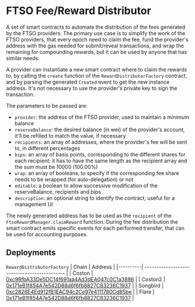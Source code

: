 # FTSO Fee/Reward Distributor

A set of smart contracts to automate the distribution of the fees generated by the FTSO providers. The primary use case is to simplify the work of the FTSO providers, that every epoch need to claim the fee, fund the provider's address with the gas needed for submit/reveal transactions, and wrap the remaining for compounding rewards, but it can be used by anyone that has similar needs.

A provider can instantiate a new smart contract where to claim the rewards to, by calling the `create` function of the `RewardDistributorFactory` contract, and by parsing the generated `Created` event to get the new instance address. It's not necessary to use the provider's private key to sign the transaction.

The parameters to be passed are:
- `provider`: the address of the FTSO provider, used to maintain a minimum balance
- `reserveBalance`: the desired balance (in wei) of the provider's account, it'll be refilled to match the value, if necessary
- `recipients`: an array of addresses, where the provider's fee will be sent to, in different percentages
- `bips`: an array of basis points, corresponding to the different shares for each recipient; it has to have the same length as the recipient array and the sum must be 10000 (100.00%)
- `wrap`: an array of booleans, to specify if the corresponding fee share needs to be wrapped (for auto-delegation) or not
- `editable`: a boolean to allow successive modification of the reserveBalance, recipients and bips
- `description`: an optional string to identify the contract, useful for a management UI

The newly generated address has to be used as the `recipient` of the `FtsoRewardManager.claimReward` function. During the fee distribution the smart contract emits specific events for each performed transfer, that can be used for accounting purposes.

## Deployments

`RewardDistributorFactory`
| Chain    | Address                                      |
|----------| -------------------------------------------- |
| Coston   | [0xc98fbA33De5DC14f691aa4Ad3dEA047c0C1a3886](https://coston-explorer.flare.network/address/0xc98fbA33De5DC14f691aa4Ad3dEA047c0C1a3886) |
| Coston2  | [0x171eB1f854A7e542D88d6f6fb8827C83236C1937](https://coston2-explorer.flare.network/address/0x171eB1f854A7e542D88d6f6fb8827C83236C1937) |
| Songbird | [0xc2826E4Ed912fB1EAC94c2Ce97e4111780Cd85be](https://songbird-explorer.flare.network/address/0xc2826E4Ed912fB1EAC94c2Ce97e4111780Cd85be) |
| Flare    | [0x171eB1f854A7e542D88d6f6fb8827C83236C1937](https://flare-explorer.flare.network/address/0x171eB1f854A7e542D88d6f6fb8827C83236C1937) |
